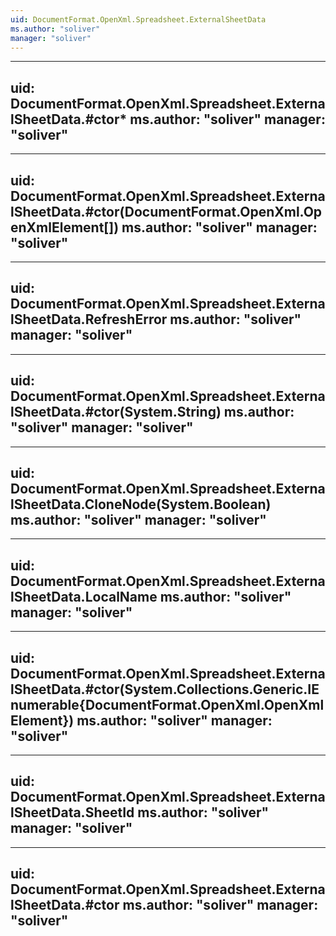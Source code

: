 ```yaml
---
uid: DocumentFormat.OpenXml.Spreadsheet.ExternalSheetData
ms.author: "soliver"
manager: "soliver"
---
```


---
uid: DocumentFormat.OpenXml.Spreadsheet.ExternalSheetData.#ctor*
ms.author: "soliver"
manager: "soliver"
---

---
uid: DocumentFormat.OpenXml.Spreadsheet.ExternalSheetData.#ctor(DocumentFormat.OpenXml.OpenXmlElement[])
ms.author: "soliver"
manager: "soliver"
---

---
uid: DocumentFormat.OpenXml.Spreadsheet.ExternalSheetData.RefreshError
ms.author: "soliver"
manager: "soliver"
---

---
uid: DocumentFormat.OpenXml.Spreadsheet.ExternalSheetData.#ctor(System.String)
ms.author: "soliver"
manager: "soliver"
---

---
uid: DocumentFormat.OpenXml.Spreadsheet.ExternalSheetData.CloneNode(System.Boolean)
ms.author: "soliver"
manager: "soliver"
---

---
uid: DocumentFormat.OpenXml.Spreadsheet.ExternalSheetData.LocalName
ms.author: "soliver"
manager: "soliver"
---

---
uid: DocumentFormat.OpenXml.Spreadsheet.ExternalSheetData.#ctor(System.Collections.Generic.IEnumerable{DocumentFormat.OpenXml.OpenXmlElement})
ms.author: "soliver"
manager: "soliver"
---

---
uid: DocumentFormat.OpenXml.Spreadsheet.ExternalSheetData.SheetId
ms.author: "soliver"
manager: "soliver"
---

---
uid: DocumentFormat.OpenXml.Spreadsheet.ExternalSheetData.#ctor
ms.author: "soliver"
manager: "soliver"
---
